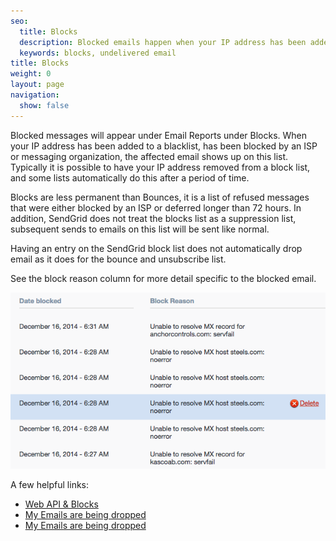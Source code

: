 ```yaml
---
seo:
  title: Blocks
  description: Blocked emails happen when your IP address has been added to a blacklist or has been blocked by an ISP or messaging organization.
  keywords: blocks, undelivered email
title: Blocks
weight: 0
layout: page
navigation:
  show: false
---
```


Blocked messages will appear under Email Reports under Blocks. When your IP address has been added to a blacklist, has been blocked by an ISP or messaging organization, the affected email shows up on this list. Typically it is possible to have your IP address removed from a block list, and some lists automatically do this after a period of time.

Blocks are less permanent than Bounces, it is a list of refused messages that were either blocked by an ISP or deferred longer than 72 hours. In addition, SendGrid does not treat the blocks list as a suppression list, subsequent sends to emails on this list will be sent like normal.

Having an entry on the SendGrid block list does not automatically drop email as it does for the bounce and unsubscribe list.

See the block reason column for more detail specific to the blocked email.

![Blocks](https://github.com/sendgrid/docs/blob/develop/source/images/blocks_1.png)

A few helpful links:

* [Web API & Blocks](https://github.com/sendgrid/docs/tree/develop/source/API_Reference/Web_API)
* [My Emails are being dropped](https://sendgrid.com/docs/Classroom/Deliver/Undeliverable_Email/my_emails_are_being_dropped.html)
* [My Emails are being dropped](https://sendgrid.com/docs/Classroom/Track/Drops/resend_dropped_messages.html)
